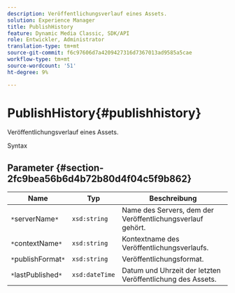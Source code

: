 ```yaml
---
description: Veröffentlichungsverlauf eines Assets.
solution: Experience Manager
title: PublishHistory
feature: Dynamic Media Classic, SDK/API
role: Entwickler, Administrator
translation-type: tm+mt
source-git-commit: f6c97606d7a4209427316d7367013ad9585a5cae
workflow-type: tm+mt
source-wordcount: '51'
ht-degree: 9%

---
```



# PublishHistory{#publishhistory}

Veröffentlichungsverlauf eines Assets.

Syntax

## Parameter {#section-2fc9bea56b6d4b72b80d4f04c5f9b862}

| Name | Typ | Beschreibung |
|---|---|---|
| `*`serverName`*` | `xsd:string` | Name des Servers, dem der Veröffentlichungsverlauf gehört. |
| `*`contextName`*` | `xsd:string` | Kontextname des Veröffentlichungsverlaufs. |
| `*`publishFormat`*` | `xsd:string` | Veröffentlichungsformat. |
| `*`lastPublished`*` | `xsd:dateTime` | Datum und Uhrzeit der letzten Veröffentlichung des Assets. |

